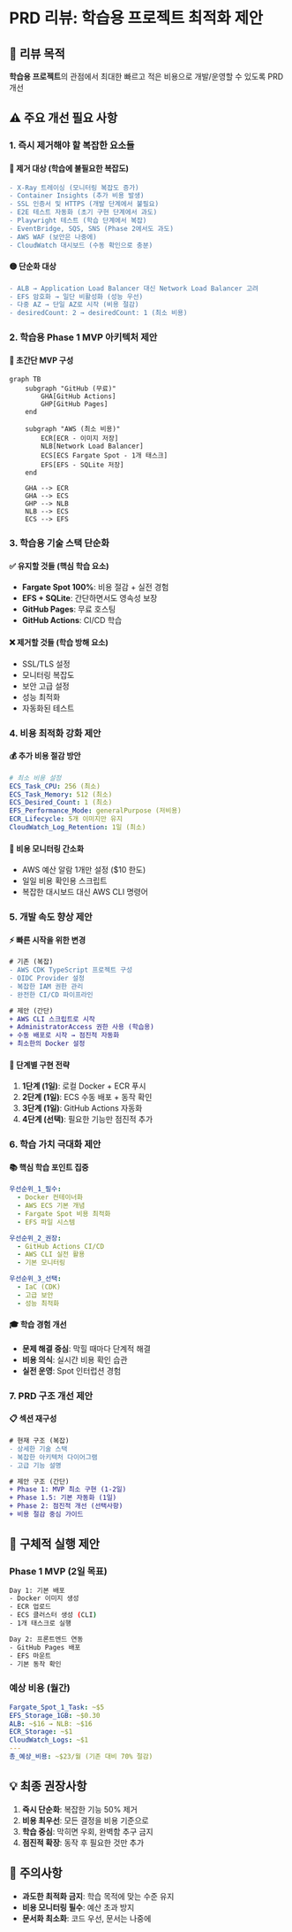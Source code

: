 # PRD 리뷰: 학습용 프로젝트 최적화 제안

## 🎯 리뷰 목적
**학습용 프로젝트**의 관점에서 최대한 빠르고 적은 비용으로 개발/운영할 수 있도록 PRD 개선

## ⚠️ 주요 개선 필요 사항

### 1. 즉시 제거해야 할 복잡한 요소들

#### 🔴 제거 대상 (학습에 불필요한 복잡도)
```diff
- X-Ray 트레이싱 (모니터링 복잡도 증가)
- Container Insights (추가 비용 발생)
- SSL 인증서 및 HTTPS (개발 단계에서 불필요)
- E2E 테스트 자동화 (초기 구현 단계에서 과도)
- Playwright 테스트 (학습 단계에서 복잡)
- EventBridge, SQS, SNS (Phase 2에서도 과도)
- AWS WAF (보안은 나중에)
- CloudWatch 대시보드 (수동 확인으로 충분)
```

#### 🟡 단순화 대상
```diff
- ALB → Application Load Balancer 대신 Network Load Balancer 고려
- EFS 암호화 → 일단 비활성화 (성능 우선)
- 다중 AZ → 단일 AZ로 시작 (비용 절감)
- desiredCount: 2 → desiredCount: 1 (최소 비용)
```

### 2. 학습용 Phase 1 MVP 아키텍처 제안

#### 🚀 초간단 MVP 구성
```mermaid
graph TB
    subgraph "GitHub (무료)"
        GHA[GitHub Actions]
        GHP[GitHub Pages]
    end
    
    subgraph "AWS (최소 비용)"
        ECR[ECR - 이미지 저장]
        NLB[Network Load Balancer]
        ECS[ECS Fargate Spot - 1개 태스크]
        EFS[EFS - SQLite 저장]
    end
    
    GHA --> ECR
    GHA --> ECS
    GHP --> NLB
    NLB --> ECS
    ECS --> EFS
```

### 3. 학습용 기술 스택 단순화

#### ✅ 유지할 것들 (핵심 학습 요소)
- **Fargate Spot 100%**: 비용 절감 + 실전 경험
- **EFS + SQLite**: 간단하면서도 영속성 보장
- **GitHub Pages**: 무료 호스팅
- **GitHub Actions**: CI/CD 학습

#### ❌ 제거할 것들 (학습 방해 요소)
- SSL/TLS 설정
- 모니터링 복잡도
- 보안 고급 설정
- 성능 최적화
- 자동화된 테스트

### 4. 비용 최적화 강화 제안

#### 💰 추가 비용 절감 방안
```yaml
# 최소 비용 설정
ECS_Task_CPU: 256 (최소)
ECS_Task_Memory: 512 (최소)
ECS_Desired_Count: 1 (최소)
EFS_Performance_Mode: generalPurpose (저비용)
ECR_Lifecycle: 5개 이미지만 유지
CloudWatch_Log_Retention: 1일 (최소)
```

#### 🎯 비용 모니터링 간소화
- AWS 예산 알람 1개만 설정 ($10 한도)
- 일일 비용 확인용 스크립트
- 복잡한 대시보드 대신 AWS CLI 명령어

### 5. 개발 속도 향상 제안

#### ⚡ 빠른 시작을 위한 변경
```diff
# 기존 (복잡)
- AWS CDK TypeScript 프로젝트 구성
- OIDC Provider 설정
- 복잡한 IAM 권한 관리
- 완전한 CI/CD 파이프라인

# 제안 (간단)
+ AWS CLI 스크립트로 시작
+ AdministratorAccess 권한 사용 (학습용)
+ 수동 배포로 시작 → 점진적 자동화
+ 최소한의 Docker 설정
```

#### 🔧 단계별 구현 전략
1. **1단계 (1일)**: 로컬 Docker + ECR 푸시
2. **2단계 (1일)**: ECS 수동 배포 + 동작 확인
3. **3단계 (1일)**: GitHub Actions 자동화
4. **4단계 (선택)**: 필요한 기능만 점진적 추가

### 6. 학습 가치 극대화 제안

#### 📚 핵심 학습 포인트 집중
```yaml
우선순위_1_필수:
  - Docker 컨테이너화
  - AWS ECS 기본 개념
  - Fargate Spot 비용 최적화
  - EFS 파일 시스템

우선순위_2_권장:
  - GitHub Actions CI/CD
  - AWS CLI 실전 활용
  - 기본 모니터링

우선순위_3_선택:
  - IaC (CDK)
  - 고급 보안
  - 성능 최적화
```

#### 🎓 학습 경험 개선
- **문제 해결 중심**: 막힐 때마다 단계적 해결
- **비용 의식**: 실시간 비용 확인 습관
- **실전 운영**: Spot 인터럽션 경험

### 7. PRD 구조 개선 제안

#### 📋 섹션 재구성
```diff
# 현재 구조 (복잡)
- 상세한 기술 스택
- 복잡한 아키텍처 다이어그램
- 고급 기능 설명

# 제안 구조 (간단)
+ Phase 1: MVP 최소 구현 (1-2일)
+ Phase 1.5: 기본 자동화 (1일)
+ Phase 2: 점진적 개선 (선택사항)
+ 비용 절감 중심 가이드
```

## 🎯 구체적 실행 제안

### Phase 1 MVP (2일 목표)
```bash
Day 1: 기본 배포
- Docker 이미지 생성
- ECR 업로드
- ECS 클러스터 생성 (CLI)
- 1개 태스크로 실행

Day 2: 프론트엔드 연동
- GitHub Pages 배포
- EFS 마운트
- 기본 동작 확인
```

### 예상 비용 (월간)
```yaml
Fargate_Spot_1_Task: ~$5
EFS_Storage_1GB: ~$0.30
ALB: ~$16 → NLB: ~$16
ECR_Storage: ~$1
CloudWatch_Logs: ~$1
---
총_예상_비용: ~$23/월 (기존 대비 70% 절감)
```

## 💡 최종 권장사항

1. **즉시 단순화**: 복잡한 기능 50% 제거
2. **비용 최우선**: 모든 결정을 비용 기준으로
3. **학습 중심**: 막히면 우회, 완벽함 추구 금지
4. **점진적 확장**: 동작 후 필요한 것만 추가

## 🚨 주의사항

- **과도한 최적화 금지**: 학습 목적에 맞는 수준 유지
- **비용 모니터링 필수**: 예산 초과 방지
- **문서화 최소화**: 코드 우선, 문서는 나중에